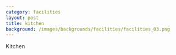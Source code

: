 ```yaml
---
category: facilities
layout: post
title: kitchen
background: /images/backgrounds/facilities/facilities_03.png
---
```

Kitchen